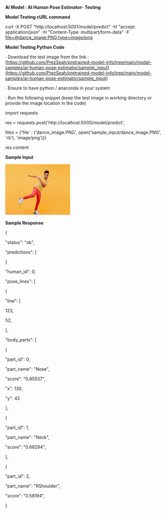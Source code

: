 
**AI Model : AI Human Pose Estimator- Testing**

**Model Testing cURL command**

curl -X POST "http://localhost:5001/model/predict" -H "accept: application/json" -H "Content-Type: multipart/form-data" -F [file=@dance\_image.PNG;type=image/png](mailto:file=@dance_image.PNG;type=image/png)  
  

**Model Testing Python Code**

· Download the test image from the link :  
[https://github.com/PrezSeah/pretrained-model-info/tree/main/model-samples/ai-human-pose-estimator/sample\_input](https://github.com/PrezSeah/pretrained-model-info/tree/main/model-samples/ai-human-pose-estimator/sample_input)

· Ensure to have python / anaconda in your system

· Run the following snippet (keep the test image in working directory or provide the image location in the code)

import requests

res = requests.post('http://localhost:5000/model/predict', 

 files = {'file' : ('dance\_image.PNG', open('sample\_input/dance\_image.PNG', 'rb'), 'image/png')})

res.content  
  

**Sample Input**

![](ai-human-pose-estimator-testing_files/image003.png)

**Sample Response**

{

 "status": "ok",

 "predictions": \[

 {

 "human\_id": 0,

 "pose\_lines": \[

 {

 "line": \[

 123,

 52,

 },

"body\_parts": \[

 {

 "part\_id": 0,

 "part\_name": "Nose",

 "score": "0.85537",

 "x": 130,

 "y": 42

 },

 {

 "part\_id": 1,

 "part\_name": "Neck",

 "score": "0.68294",

 },

 {

 "part\_id": 2,

 "part\_name": "RShoulder",

 "score": "0.58194",

 }
